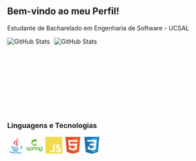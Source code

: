 ## Bem-vindo ao meu Perfil!

Estudante de Bacharelado em Engenharia de Software - UCSAL

<p style="display: flex; align-items: center;">
  <img 
    alt="GitHub Stats" 
    height="170em" 
    style="padding-right: 10px;" 
    src="https://github-readme-stats.vercel.app/api?username=matheusteixeirar&show_icons=true&theme=tokyonight&include_all_commits=true&count_private=true" 
  />
  <img  
    alt="GitHub Stats" 
    height="170em" 
    src="https://github-readme-stats.vercel.app/api/top-langs/?username=matheusteixeirar&theme=tokyonight&layout=compact" 
  />
</p>

### Linguagens e Tecnologias

<div style="display: inline_block">
  <img align="center" alt="Java" height="40"  src="https://raw.githubusercontent.com/devicons/devicon/master/icons/java/java-original.svg">
   <img align="center" alt="Spring" height="40"  src="https://raw.githubusercontent.com/devicons/devicon/master/icons/spring/spring-original-wordmark.svg">
  <img align="center" alt="Js" height="40" src="https://raw.githubusercontent.com/devicons/devicon/master/icons/javascript/javascript-plain.svg">
  <img align="center" alt="HTML" height="40"  src="https://raw.githubusercontent.com/devicons/devicon/master/icons/html5/html5-original.svg">
  <img align="center" alt="CSS" height="40"  src="https://raw.githubusercontent.com/devicons/devicon/master/icons/css3/css3-original.svg">
</div>
